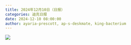 ```yaml
---
title: 2024年12月10日（日报）
categories: 迪克日报
date: 2024-12-10 08:00:00
author: ayaria-prescott, ap-s-deskmate, king-bacterium
---
```


![](IMG_2245.jpeg)